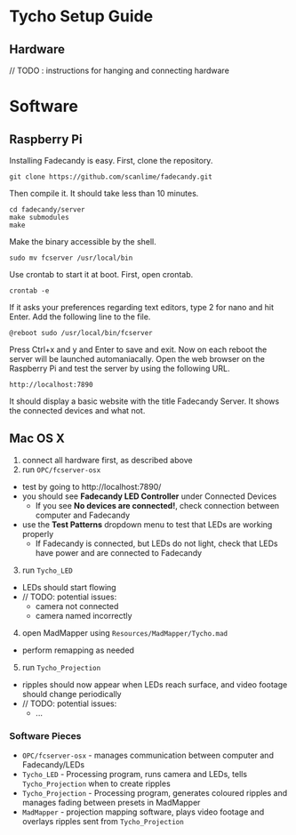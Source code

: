 Tycho Setup Guide
=================

Hardware
--------

// TODO : instructions for hanging and connecting hardware



# Software

## Raspberry Pi

Installing Fadecandy is easy. First, clone the repository.

```
git clone https://github.com/scanlime/fadecandy.git
```

Then compile it. It should take less than 10 minutes.

```
cd fadecandy/server
make submodules
make
```

Make the binary accessible by the shell.

```
sudo mv fcserver /usr/local/bin
```

Use crontab to start it at boot. First, open crontab.

```
crontab -e
```

If it asks your preferences regarding text editors, type 2 for nano and hit Enter. Add the following line to the file.

```
@reboot sudo /usr/local/bin/fcserver
```

Press Ctrl+x and y and Enter to save and exit. Now on each reboot the server will be launched automaniacally. Open the web browser on the Raspberry Pi and test the server by using the following URL.

```
http://localhost:7890
```

It should display a basic website with the title Fadecandy Server. It shows the connected devices and what not.


## Mac OS X

1. connect all hardware first, as described above
2. run `OPC/fcserver-osx`
  - test by going to http://localhost:7890/
  - you should see **Fadecandy LED Controller** under Connected Devices
    - If you see **No devices are connected!**, check connection between computer and Fadecandy
  - use the **Test Patterns** dropdown menu to test that LEDs are working properly
    - If Fadecandy is connected, but LEDs do not light, check that LEDs have power and are connected to Fadecandy
3. run `Tycho_LED`
  - LEDs should start flowing
  - // TODO: potential issues:
    - camera not connected
    - camera named incorrectly
4. open MadMapper using `Resources/MadMapper/Tycho.mad`
  - perform remapping as needed
5. run `Tycho_Projection`
  - ripples should now appear when LEDs reach surface, and video footage should change periodically
  - // TODO: potential issues:
    - ...

### Software Pieces

- `OPC/fcserver-osx` - manages communication between computer and Fadecandy/LEDs
- `Tycho_LED` - Processing program, runs camera and LEDs, tells `Tycho_Projection` when to create ripples
- `Tycho_Projection` - Processing program, generates coloured ripples and manages fading between presets in MadMapper
- `MadMapper` - projection mapping software, plays video footage and overlays ripples sent from `Tycho_Projection`
